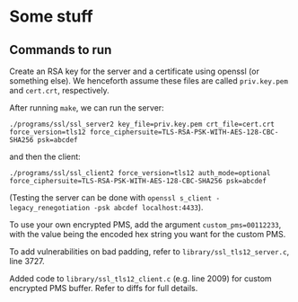 # Some stuff

## Commands to run

Create an RSA key for the server and a certificate using openssl (or something else). We henceforth assume these files are called `priv.key.pem`  and `cert.crt`, respectively.

After running `make`, we can run the server:

```
./programs/ssl/ssl_server2 key_file=priv.key.pem crt_file=cert.crt force_version=tls12 force_ciphersuite=TLS-RSA-PSK-WITH-AES-128-CBC-SHA256 psk=abcdef
```

and then the client:

```
./programs/ssl/ssl_client2 force_version=tls12 auth_mode=optional force_ciphersuite=TLS-RSA-PSK-WITH-AES-128-CBC-SHA256 psk=abcdef
```

(Testing the server can be done with `openssl s_client -legacy_renegotiation -psk abcdef localhost:4433`).

To use your own encrypted PMS, add the argument `custom_pms=00112233`, with the value being the encoded hex string you want for the custom PMS.

To add vulnerabilities on bad padding, refer to `library/ssl_tls12_server.c`, line 3727.

Added code to `library/ssl_tls12_client.c` (e.g. line 2009) for custom encrypted PMS buffer. Refer to diffs for full details.